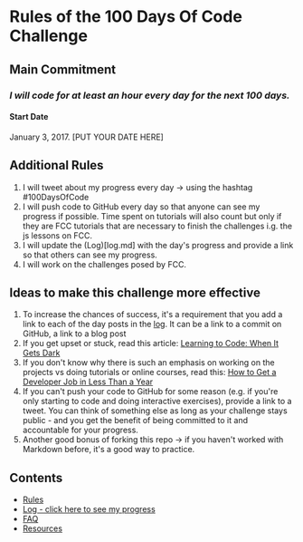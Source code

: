 # Rules of the 100 Days Of Code Challenge

## Main Commitment
### *I will code for at least an hour every day for the next 100 days.*

#### Start Date
January 3, 2017. [PUT YOUR DATE HERE]

## Additional Rules
1. I will tweet about my progress every day -> using the hashtag #100DaysOfCode
2. I will push code to GitHub every day so that anyone can see my progress if possible. Time spent on tutorials will also count but only if they are FCC tutorials that are necessary to finish the challenges i.g. the js lessons on FCC.
4. I will update the (Log)[log.md] with the day's progress and provide a link so that others can see my progress.
5. I will work on the challenges posed by FCC.


## Ideas to make this challenge more effective
1. To increase the chances of success, it's a requirement that you add a link to each of the day posts in the [log](log.md). It can be a link to a commit on GitHub, a link to a blog post
2. If you get upset or stuck, read this article: [Learning to Code: When It Gets Dark](https://medium.freecodecamp.com/learning-to-code-when-it-gets-dark-e485edfb58fd)
3. If you don't know why there is such an emphasis on working on the projects vs doing tutorials or online courses, read this: [How to Get a Developer Job in Less Than a Year](https://medium.freecodecamp.com/how-to-get-a-developer-job-in-less-than-a-year-c27bbfe71645)
4. If you can't push your code to GitHub for some reason (e.g. if you're only starting to code and doing interactive exercises), provide a link to a tweet. You can think of something else as long as your challenge stays public - and you get the benefit of being committed to it and accountable for your progress.
5. Another good bonus of forking this repo -> if you haven't worked with Markdown before, it's a good way to practice.

## Contents
* [Rules](rules.md)
* [Log - click here to see my progress](log.md)
* [FAQ](FAQ.md)
* [Resources](resources.md)

